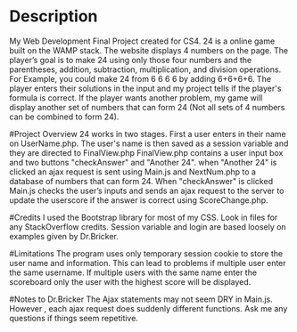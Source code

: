 # Description
My Web Development Final Project created for CS4. 24 is a online game built on the
WAMP stack. The website displays 4 numbers on the page.
The player’s goal is to make 24 using only those four numbers and the parentheses, addition, subtraction, multiplication, and division operations.  
For Example, you could make 24 from 6 6 6 6 by adding 6+6+6+6. The player enters their solutions in the input and my project tells if the player's formula is correct.
If the player wants another problem, my game will display another set of numbers that can form 24 (Not all sets of 4 numbers can be combined to form 24).


#Project Overview
24 works in two stages. First a user enters in their name on UserName.php. The
user's name is then saved as a session variable and they are directed to FinalView.php
FinalView.php contains a user input box and two buttons "checkAnswer" and "Another 24".
when "Another 24"  is clicked an ajax request is sent using Main.js and NextNum.php to a database
of numbers that can form 24. When "checkAnswer" is clicked Main.js checks the user’s inputs and
sends an ajax request to the server to update the userscore if the answer is correct using ScoreChange.php.

#Credits
I used the Bootstrap library for most of my CSS.
Look in files for any StackOverflow credits. Session variable and login are based
loosely on examples given by Dr.Bricker.


#Limitations
The program uses only temporary session cookie to store the user name and information.
This can lead to problems if multiple user enter the same username. If multiple users with the same
name enter the scoreboard only the user with the highest score will be displayed.


#Notes to Dr.Bricker
The Ajax statements may not seem DRY in Main.js. However , each ajax request does suddenly different functions.
Ask me any questions if things seem repetitive.
